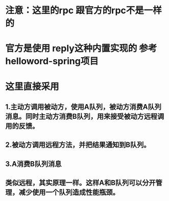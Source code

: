 # 注意：这里的rpc 跟官方的rpc不是一样的
# 官方是使用 reply这种内置实现的  参考helloword-spring项目
# 这里直接采用  
 ## 1.主动方调用被动方，使用A队列，被动方消费A队列消息。同时主动方消费B队列，用来接受被动方远程调用的反馈。
 ## 2.被动方调用远程方法，并把结果通知到B队列。
 ## 3.A消费B队列消息
  
 ## 类似远程，其实原理一样。这样A和B队列可以分开管理，减少使用一个队列造成性能瓶颈。        

